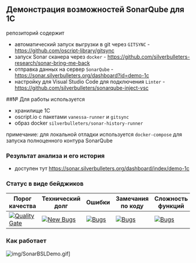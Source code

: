## Демонстрация возможностей SonarQube для 1С

репозиторий содержит 

* автоматический запуск выгрузки в git через `GITSYNC` - https://github.com/oscript-library/gitsync
* запуск Sonar сканера через `docker` - https://github.com/silverbulleters-research/sonar-bring-me-back
* отправка данных на сервер `SonarQube` - https://sonar.silverbulleters.org/dashboard?id=demo-1c
* настройку для Visual Studio Code для подключения `Linter` - https://github.com/silverbulleters/sonarqube-inject-vsc

##№ Для работы используется

* хранилище 1С
* oscript.io с пакетами `vanessa-runner` и `gitsync`
* образ docker `silverbulleters/sonar-history-runner`

примечание: для локальной отладки используется `docker-compose` для запуска полноценного контура SonarQube

### Результат анализа и его история

* доступен тут https://sonar.silverbulleters.org/dashboard/index/demo-1c

### Cтатус в виде бейджиков

| Порог качества | Технический долг | Ошибки | Замечания по коду |  Сложность функций |
|-|-|-|-|-|
|[![Quality Gate](https://sonar.silverbulleters.org/api/badges/gate?key=demo-1c)](https://sonar.silverbulleters.org//dashboard/index/demo-1c) |[![New Bugs](https://sonar.silverbulleters.org/api/badges/measure?key=demo-1c&metric=sqale_debt_ratio)](https://sonar.silverbulleters.org//dashboard/index/demo-1c) | [![Bugs](https://sonar.silverbulleters.org/api/badges/measure?key=demo-1c&metric=bugs)](https://sonar.silverbulleters.org//dashboard/index/demo-1c) | [![Bugs](https://sonar.silverbulleters.org/api/badges/measure?key=demo-1c&metric=code_smells)](https://sonar.silverbulleters.org//dashboard/index/demo-1c)| [![Bugs](https://sonar.silverbulleters.org/api/badges/measure?key=demo-1c&metric=function_complexity)](https://sonar.silverbulleters.org//dashboard/index/demo-1c)|

### Как работает

![img/SonarBSLDemo.gif](img/SonarBSLDemo.gif)]
